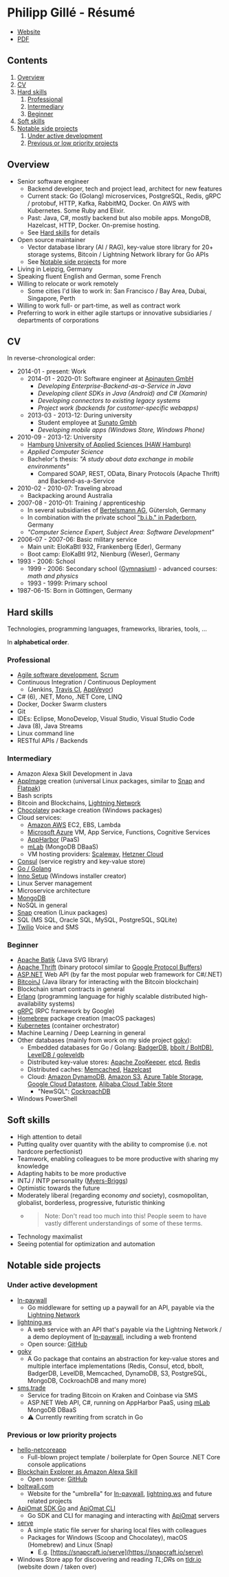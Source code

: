 Philipp Gillé - Résumé
======================

- [Website](https://philippgille.github.io)  
- [PDF](https://philippgille.github.io/resume_philipp-gille.pdf)

Contents
--------

1. [Overview](#overview)
2. [CV](#cv)
3. [Hard skills](#hard-skills)
   1. [Professional](#professional)
   2. [Intermediary](#intermediary)
   3. [Beginner](#beginner)
4. [Soft skills](#soft-skills)
5. [Notable side projects](#notable-side-projects)
   1. [Under active development](#under-active-development)
   2. [Previous or low priority projects](#previous-or-low-priority-projects)

Overview
--------

- Senior software engineer
  - Backend developer, tech and project lead, architect for new features
  - Current stack: Go (Golang) microservices, PostgreSQL, Redis, gRPC / protobuf, HTTP, Kafka, RabbitMQ, Docker. On AWS with Kubernetes. Some Ruby and Elixir.
  - Past: Java, C#, mostly backend but also mobile apps. MongoDB, Hazelcast, HTTP, Docker. On-premise hosting.
  - See [Hard skills](#hard-skills) for details
- Open source maintainer
  - Vector database library (AI / RAG), key-value store library for 20+ storage systems, Bitcoin / Lightning Network library for Go APIs
  - See [Notable side projects](#notable-side-projects) for more
- Living in Leipzig, Germany
- Speaking fluent English and German, some French
- Willing to relocate or work remotely
  - Some cities I'd like to work in: San Francisco / Bay Area, Dubai, Singapore, Perth
- Willing to work full- or part-time, as well as contract work
- Preferring to work in either agile startups or innovative subsidiaries / departments of corporations

CV
--

In reverse-chronological order:

- 2014-01 - present: Work
  - 2014-01 - 2020-01: Software engineer at [Apinauten GmbH](https://apiomat.com/en/)
    - *Developing Enterprise-Backend-as-a-Service in Java*
    - *Developing client SDKs in Java (Android) and C# (Xamarin)*
    - *Developing connectors to existing legacy systems*
    - *Project work (backends for customer-specific webapps)*
  - 2013-03 - 2013-12: During university
    - Student employee at [Sunato Gmbh](http://www.sunato.de/)
    - *Developing mobile apps (Windows Store, Windows Phone)*
- 2010-09 - 2013-12: University
  - [Hamburg University of Applied Sciences (HAW Hamburg)](https://www.haw-hamburg.de/english.html)
  - *Applied Computer Science*
  - Bachelor's thesis: *"A study about data exchange in mobile environments"*
    - Compared SOAP, REST, OData, Binary Protocols (Apache Thrift) and Backend-as-a-Service
- 2010-02 - 2010-07: Traveling abroad
  - Backpacking around Australia
- 2007-08 - 2010-01: Training / apprenticeship
  - In several subsidiaries of [Bertelsmann AG](https://en.wikipedia.org/wiki/Bertelsmann), Gütersloh, Germany
  - In combination with the private school ["b.i.b." in Paderborn](https://www.bib.de/de/standorte/paderborn.html), Germany
  - *"Computer Science Expert, Subject Area: Software Development"*
- 2006-07 - 2007-06: Basic military service
  - Main unit: EloKaBtl 932, Frankenberg (Eder), Germany
  - Boot camp: EloKaBtl 912, Nienburg (Weser), Germany
- 1993 - 2006: School
  - 1999 - 2006: Secondary school ([Gymnasium](https://en.wikipedia.org/wiki/Gymnasium_(Germany))) - advanced courses: *math and physics*
  - 1993 - 1999: Primary school
- 1987-06-15: Born in Göttingen, Germany

Hard skills
------------

Technologies, programming languages, frameworks, libraries, tools, ...

In **alphabetical order**.

### Professional

- [Agile software development](http://agilemanifesto.org/), [Scrum](http://www.scrumguides.org/docs/scrumguide/v2016/2016-Scrum-Guide-US.pdf#zoom=100)
- Continuous Integration / Continuous Deployment
  - (Jenkins, [Travis CI](https://travis-ci.org/), [AppVeyor](https://www.appveyor.com/))
- C# (6), .NET, Mono, .NET Core, LINQ
- Docker, Docker Swarm clusters
- Git
- IDEs: Eclipse, MonoDevelop, Visual Studio, Visual Studio Code
- Java (8), Java Streams
- Linux command line
- RESTful APIs / Backends

### Intermediary

- Amazon Alexa Skill Development in Java
- [AppImage](http://appimage.org/) creation (universal Linux packages, similar to [Snap](https://snapcraft.io/) and [Flatpak](https://flatpak.org/))
- Bash scripts
- Bitcoin and Blockchains, [Lightning Network](https://lightning.network/)
- [Chocolatey](https://chocolatey.org/) package creation (Windows packages)
- Cloud services:
  - [Amazon AWS](https://aws.amazon.com/) EC2, EBS, Lambda
  - [Microsoft Azure](https://azure.microsoft.com/en-us/) VM, App Service, Functions, Cognitive Services
  - [AppHarbor](https://appharbor.com/) (PaaS)
  - [mLab](https://mlab.com/) (MongoDB DBaaS)
  - VM hosting providers: [Scaleway](https://www.scaleway.com/), [Hetzner Cloud](https://www.hetzner.com/cloud)
- [Consul](https://github.com/hashicorp/consul) (service registry and key-value store)
- [Go / Golang](https://golang.org/)
- [Inno Setup](http://www.jrsoftware.org/isinfo.php) (Windows installer creator)
- Linux Server management
- Microservice architecture
- [MongoDB](https://www.mongodb.com/)
- NoSQL in general
- [Snap](https://snapcraft.io/) creation (Linux packages)
- SQL (MS SQL, Oracle SQL, MySQL, PostgreSQL, SQLite)
- [Twilio](https://www.twilio.com/) Voice and SMS

### Beginner

- [Apache Batik](https://xmlgraphics.apache.org/batik/) (Java SVG library)
- [Apache Thrift](https://thrift.apache.org/) (binary protocol similar to [Google Protocol Buffers](https://developers.google.com/protocol-buffers/))
- [ASP.NET](https://www.asp.net/) Web API (by far the most popular web framework for C#/.NET)
- [BitcoinJ](https://bitcoinj.github.io/) (Java library for interacting with the Bitcoin blockchain)
- Blockchain smart contracts in general
- [Erlang](http://www.erlang.org/) (programming language for highly scalable distributed high-availability systems)
- [gRPC](https://grpc.io/) (RPC framework by Google)
- [Homebrew](https://brew.sh/) package creation (macOS packages)
- [Kubernetes](https://kubernetes.io/) (container orchestrator)
- Machine Learning / Deep Learning in general
- Other databases (mainly from work on my side project [gokv](https://github.com/philippgille/gokv)):
  - Embedded databases for Go / Golang: [BadgerDB](https://github.com/dgraph-io/badger), [bbolt / BoltDB)](https://github.com/coreos/bbolt), [LevelDB / goleveldb](https://github.com/syndtr/goleveldb)
  - Distributed key-value stores: [Apache ZooKeeper](https://github.com/apache/zookeeper), [etcd](https://github.com/etcd-io/etcd), [Redis](https://redis.io/)
  - Distributed caches: [Memcached](https://github.com/memcached/memcached), [Hazelcast](https://github.com/hazelcast/hazelcast)
  - Cloud: [Amazon DynamoDB](https://aws.amazon.com/dynamodb/), [Amazon S3](https://aws.amazon.com/s3/), [Azure Table Storage](https://azure.microsoft.com/en-us/services/storage/tables/), [Google Cloud Datastore](https://cloud.google.com/datastore/), [Alibaba Cloud Table Store](https://www.alibabacloud.com/de/product/table-store)
    - "NewSQL": [CockroachDB](https://github.com/cockroachdb/cockroach)
- Windows PowerShell

Soft skills
-----------

- High attention to detail
- Putting quality over quantity with the ability to compromise (i.e. not hardcore perfectionist)
- Teamwork, enabling colleagues to be more productive with sharing my knowledge
- Adapting habits to be more productive
- INTJ / INTP personality ([Myers-Briggs](https://en.wikipedia.org/wiki/Myers%E2%80%93Briggs_Type_Indicator#/media/File:MyersBriggsTypes.png))
- Optimistic towards the future
- Moderately liberal (regarding economy *and* society), cosmopolitan, globalist, borderless, progressive, futuristic thinking
  - > Note: Don't read too much into this! People seem to have vastly different understandings of some of these terms.
- Technology maximalist
- Seeing potential for optimization and automation

Notable side projects
---------------------

### Under active development

- [ln-paywall](https://github.com/philippgille/ln-paywall)
  - Go middleware for setting up a paywall for an API, payable via the [Lightning Network](https://lightning.network/)
- [lightning.ws](https://lightning.ws)
  - A web service with an API that's payable via the Lightning Network / a demo deployment of [ln-paywall](https://github.com/philippgille/ln-paywall), including a web frontend
  - Open source: [GitHub](https://github.com/philippgille/lightning.ws)
- [gokv](https://github.com/philippgille/gokv)
  - A Go package that contains an abstraction for key-value stores and multiple interface implementations (Redis, Consul, etcd, bbolt, BadgerDB, LevelDB, Memcached, DynamoDB, S3, PostgreSQL, MongoDB, CockroachDB and many more)
- [sms.trade](https://sms.trade/)
  - Service for trading Bitcoin on Kraken and Coinbase via SMS
  - ASP.NET Web API, C#, running on AppHarbor PaaS, using [mLab](https://mlab.com/) MongoDB DBaaS
  - ⚠️ Currently rewriting from scratch in Go

### Previous or low priority projects

- [hello-netcoreapp](https://github.com/philippgille/hello-netcoreapp)
  - Full-blown project template / boilerplate for Open Source .NET Core console applications
- [Blockchain Explorer as Amazon Alexa Skill](https://www.amazon.de/Philipp-Gillé-Blockchain-Explorer/dp/B06XVVBDT9)
  - Open source: [GitHub](https://github.com/philippgille/alexa-blockchain-explorer)
- [boltwall.com](https://boltwall.com/)
  - Website for the "umbrella" for [ln-paywall](https://github.com/philippgille/ln-paywall), [lightning.ws](https://lightning.ws) and future related projects
- [ApiOmat SDK Go](https://github.com/philippgille/apiomat-sdk-go) and [ApiOmat CLI](https://github.com/philippgille/apiomat-cli)
  - Go SDK and CLI for managing and interacting with [ApiOmat](https://apiomat.com/) servers
- [serve](https://github.com/philippgille/serve)
  - A simple static file server for sharing local files with colleagues
  - Packages for Windows (Scoop and Chocolatey), macOS (Homebrew) and Linux (Snap)
    - E.g. [https://snapcraft.io/serve](https://snapcraft.io/serve)
- Windows Store app for discovering and reading *TL;DR*s on [tldr.io](http://tldr.io) (website down / taken over)
